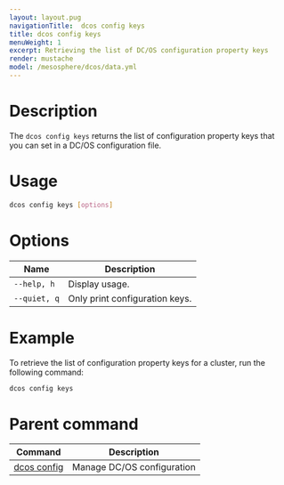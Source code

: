 ```yaml
---
layout: layout.pug
navigationTitle:  dcos config keys
title: dcos config keys
menuWeight: 1
excerpt: Retrieving the list of DC/OS configuration property keys
render: mustache
model: /mesosphere/dcos/data.yml
---
```


# Description

The `dcos config keys` returns the list of configuration property keys that you can set in a DC/OS configuration file.

# Usage

```bash
dcos config keys [options]
```
# Options

| Name |  Description |
|---------|-------------|
| `--help, h`   |   Display usage. |
| `--quiet, q`   |   Only print configuration keys. |

<!--
# Permissions
To list the configuration keys for a cluster, your user account must have the following permissions:
-->
# Example
To retrieve the list of configuration property keys for a cluster, run the following command:

```bash
dcos config keys
```

# Parent command

| Command | Description |
|---------|-------------|
| [dcos config](/mesosphere/dcos/2.0/cli/command-reference/dcos-config/) |  Manage DC/OS configuration |
